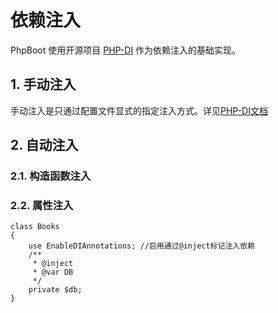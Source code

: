 # 依赖注入
PhpBoot 使用开源项目 [PHP-DI](http://php-di.org/) 作为依赖注入的基础实现。

## 1. 手动注入
手动注入是只通过配置文件显式的指定注入方式。详见[PHP-DI文档](http://php-di.org/) 

## 2. 自动注入


### 2.1. 构造函数注入


### 2.2. 属性注入

```
class Books
{
    use EnableDIAnnotations; //启用通过@inject标记注入依赖
    /**
     * @inject 
     * @var DB
     */
    private $db;
}
```


